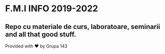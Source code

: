 # F.M.I INFO 2019-2022

## Repo cu materiale de curs, laboratoare, seminarii and all that good stuff.


Provided with ❤️ by Grupa 143
